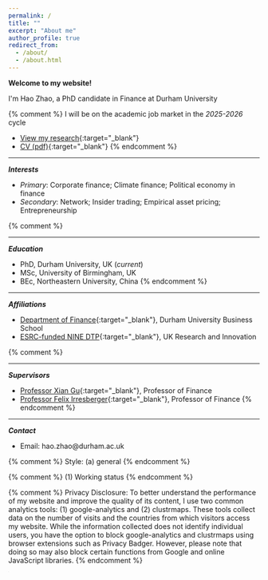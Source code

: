 ```yaml
---
permalink: /
title: ""
excerpt: "About me"
author_profile: true
redirect_from: 
  - /about/
  - /about.html
---
```


**Welcome to my website!**

I'm Hao Zhao, a PhD candidate in Finance at Durham University

{% comment %}
I will be on the academic job market in the *2025-2026* cycle

- [View my research](https://evanhaozhao.github.io/files/cv_hao_zhao.pdf){:target="_blank"}
- [CV (pdf)](https://evanhaozhao.github.io/files/cv_hao_zhao.pdf){:target="_blank"}
{% endcomment %}

***
***Interests***

- *Primary*: Corporate finance; Climate finance; Political economy in finance
- *Secondary*: Network; Insider trading; Empirical asset pricing; Entrepreneurship

{% comment %}
***
***Education***
- PhD, Durham University, UK (*current*)
- MSc, University of Birmingham, UK
- BEc, Northeastern University, China
{% endcomment %}

***
***Affiliations***
- [Department of Finance](https://www.durham.ac.uk/business/about/departments/finance/ "Department of Finance, Durham University Business School"){:target="_blank"}, Durham University Business School
- [ESRC-funded NINE DTP](https://www.ninedtp.ac.uk/ "The Northern Ireland and North East Doctoral Training Partnership"){:target="_blank"}, UK Research and Innovation

{% comment %}
***
***Supervisors***
- [Professor Xian Gu](https://www.durham.ac.uk/business/our-people/xian-gu/){:target="_blank"}, Professor of Finance
- [Professor Felix Irresberger](https://www.durham.ac.uk/business/our-people/felix-irresberger/){:target="_blank"}, Professor of Finance
{% endcomment %}
***

***Contact***

<div>
  <ul>
    <li> Email: hao.zhao@durham.ac.uk
      <span id="workingstatus">
        <svg viewBox="0 0 20 20" width="8" height="8">
          <path id="second-hand" d="M10 6 L10 6" stroke="white" stroke-width="5" stroke-linecap="round" />
        </svg>
      </span> 
    </li>
  </ul>
</div>




{% comment %} 
  Style: (a) general
{% endcomment %} 

<link rel="stylesheet" type="text/css" href="/assets/css/widgets_style/widgets.css">

{% comment %} 
  (1) Working status
{% endcomment %} 

<script src="https://cdnjs.cloudflare.com/ajax/libs/moment.js/2.29.1/moment.min.js"></script>
<script src="https://cdnjs.cloudflare.com/ajax/libs/moment-timezone/0.5.33/moment-timezone-with-data-10-year-range.min.js"></script>

<script src="/assets/js/widgets/working-status.js"></script>

{% comment %}
Privacy Disclosure: To better understand the performance of my website and improve the quality of its content, I use two common analytics tools: (1) google-analytics and (2) clustrmaps. These tools collect data on the number of visits and the countries from which visitors access my website. While the information collected does not identify individual users, you have the option to block google-analytics and clustrmaps using browser extensions such as Privacy Badger. However, please note that doing so may also block certain functions from Google and online JavaScript libraries.
{% endcomment %}

<iframe id="analyticsmaps" src="https://clustrmaps.com/map_v2.js?d=gs5JTOPEMCktoqZKKPX3aOMqFV3pzKvHrv_2vOoTXZw&cl=ffffff&w=a" frameborder="0" scrolling="no" width="1" height="1"></iframe>

<script type="text/javascript">
  window.addEventListener("load", function(){
    var analyticsmaps = document.getElementById('analyticsmaps');
    analyticsmaps.style.display = 'none';
  });
</script>